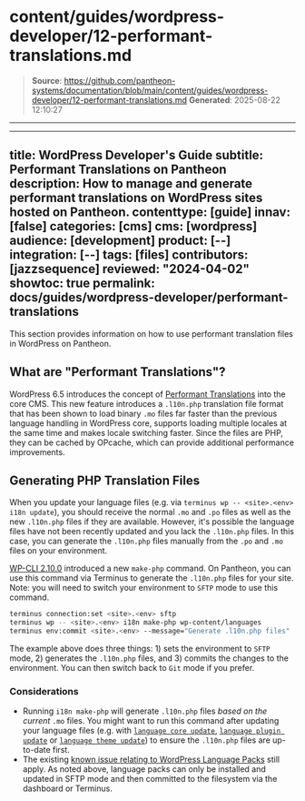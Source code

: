 # content/guides/wordpress-developer/12-performant-translations.md

> **Source**: https://github.com/pantheon-systems/documentation/blob/main/content/guides/wordpress-developer/12-performant-translations.md
> **Generated**: 2025-08-22 12:10:27

---

---
title: WordPress Developer's Guide
subtitle: Performant Translations on Pantheon
description: How to manage and generate performant translations on WordPress sites hosted on Pantheon.
contenttype: [guide]
innav: [false]
categories: [cms]
cms: [wordpress]
audience: [development]
product: [--]
integration: [--]
tags: [files]
contributors: [jazzsequence]
reviewed: "2024-04-02"
showtoc: true
permalink: docs/guides/wordpress-developer/performant-translations
---

This section provides information on how to use performant translation files in WordPress on Pantheon.

## What are "Performant Translations"?

WordPress 6.5 introduces the concept of [Performant Translations](https://make.wordpress.org/core/2024/02/27/i18n-improvements-6-5-performant-translations/) into the core CMS. This new feature introduces a `.l10n.php` translation file format that has been shown to load binary `.mo` files far faster than the previous language handling in WordPress core, supports loading multiple locales at the same time and makes locale switching faster. Since the files are PHP, they can be cached by OPcache, which can provide additional performance improvements.

## Generating PHP Translation Files

When you update your language files (e.g. via `terminus wp -- <site>.<env> i18n update`), you should receive the normal `.mo` and `.po` files as well as the new `.l10n.php` files if they are available. However, it's possible the language files have not been recently updated and you lack the `.l10n.php` files. In this case, you can generate the `.l10n.php` files manually from the `.po` and `.mo` files on your environment.

[WP-CLI 2.10.0](/release-notes/2024/02/wp-cli-2-10) introduced a new `make-php` command. On Pantheon, you can use this command via Terminus to generate the `.l10n.php` files for your site. Note: you will need to switch your environment to `SFTP` mode to use this command.

```bash
terminus connection:set <site>.<env> sftp
terminus wp -- <site>.<env> i18n make-php wp-content/languages
terminus env:commit <site>.<env> --message="Generate .l10n.php files"
```

The example above does three things: 1) sets the environment to `SFTP` mode, 2) generates the `.l10n.php` files, and 3) commits the changes to the environment. You can then switch back to `Git` mode if you prefer.


### Considerations

* Running `i18n make-php` will generate `.l10n.php` files _based on the current_ `.mo` files. You might want to run this command after updating your language files (e.g. with [`language core update`](https://developer.wordpress.org/cli/commands/language/core/update/), [`language plugin update`](https://developer.wordpress.org/cli/commands/language/plugin/update/) or [`language theme update`](https://developer.wordpress.org/cli/commands/language/theme/update/)) to ensure the `.l10n.php` files are up-to-date first.
* The existing [known issue relating to WordPress Language Packs](/wordpress-known-issues#language-packs) still apply. As noted above, language packs can only be installed and updated in SFTP mode and then committed to the filesystem via the dashboard or Terminus.